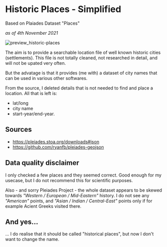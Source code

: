 # Historic Places - Simplified
Based on Plaiades Dataset "Places"

*as of 4th November 2021*


![preview_historic-places](https://user-images.githubusercontent.com/4697576/180746303-c9506782-a116-4e03-a9a5-72c1b12eeac3.png)


The aim is to provide a searchable location file of well known historic cities (settlements). This file is not totally cleaned, not researched in detail, and will not be upated very often.

But the advatage is that it provides (me with) a dataset of city names that can be used in various other softwares.

From the source, I deleted details that is not needed to find and place a location. All that is left is:
- lat/long
- city name
- start-year/end-year.

## Sources
- https://pleiades.stoa.org/downloads#json
- https://github.com/ryanfb/pleiades-geojson

## Data quality disclaimer
I only checked a few places and they seemed correct. Good enough for my usecase, but I do not recommend this for scientific purposes.

Also - and sorry Pleiades Project - the whole dataset appears to be skewed towards *"Western / European / Mid-Eastern"* history. I do not see any *"American"* points, and *"Asian / Indian / Central-East"* points only if for example Acient Greeks visited there.

## And yes...
... I do realise that it should be called "historical places", but now I don't want to change the name.

